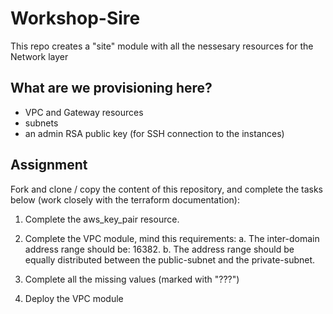 # Workshop-Sire
This repo creates a "site" module with all the nessesary resources for the Network layer 

## What are we provisioning here?
- VPC and Gateway resources
- subnets
- an admin RSA public key (for SSH connection to the instances)

## Assignment

Fork and clone / copy the content of this repository, and complete the tasks below (work closely with the terraform documentation):
1. Complete the aws_key_pair resource.

2. Complete the VPC module, mind this requirements:
	a. The inter-domain address range should be: 16382.
	b. The address range should be equally distributed between the public-subnet and the private-subnet.

3. Complete all the missing values (marked with "???")

4. Deploy the VPC module
